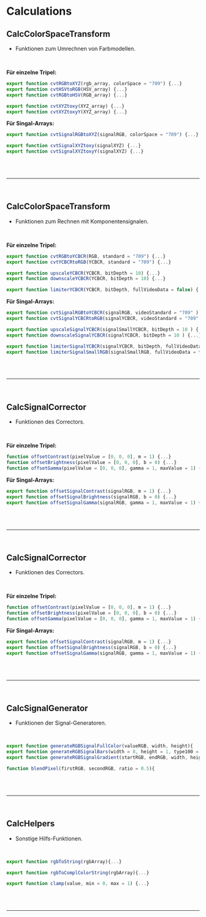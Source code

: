 # Calculations

## CalcColorSpaceTransform

- Funktionen zum Umrechnen von Farbmodellen.

</br>

**Für einzelne Tripel:**

```JavaScript
export function cvtRGBtoXYZ(rgb_array, colorSpace = "709") {...}
export function cvtHSVtoRGB(HSV_array) {...}
export function cvtRGBtoHSV(RGB_array) {...}

export function cvtXYZtoxy(XYZ_array) {...}
export function cvtXYZtoxyY(XYZ_array) {...}
```

**Für Singal-Arrays:**

```JavaScript
export function cvtSignalRGBtoXYZ(signalRGB, colorSpace = "709") {...}

export function cvtSignalXYZtoxy(signalXYZ) {...}
export function cvtSignalXYZtoxyY(signalXYZ) {...}
```

</br>
</br>

---

</br>

## CalcColorSpaceTransform

- Funktionen zum Rechnen mit Komponentensignalen.

</br>

**Für einzelne Tripel:**

```JavaScript
export function cvtRGBtoYCBCR(RGB, standard = "709") {...}
export function cvtYCBCRtoRGB(YCBCR, standard = "709") {...}

export function upscaleYCBCR(YCBCR, bitDepth = 10) {...}
export function downscaleYCBCR(YCBCR, bitDepth = 10) {...}

export function limiterYCBCR(YCBCR, bitDepth, fullVideoData = false) {...}
```

**Für Singal-Arrays:**

```JavaScript
export function cvtSignalRGBtoYCBCR(signalRGB, videoStandard = "709" ) {...}
export function cvtSignalYCBCRtoRGB(signalYCBCR, videoStandard = "709" ) {...}

export function upscaleSignalYCBCR(signalSmallYCBCR, bitDepth = 10 ) {...}
export function downscaleSignalYCBCR(signalYCBCR, bitDepth = 10 ) {...}

export function limiterSignalYCBCR(signalYCBCR, bitDepth, fullVideoData = false) {...}
export function limiterSignalSmallRGB(signalSmallRGB, fullVideoData = false) {...}
```

</br>
</br>

---

</br>

## CalcSignalCorrector

- Funktionen des Correctors.

</br>

**Für einzelne Tripel:**

```JavaScript
function offsetContrast(pixelValue = [0, 0, 0], m = 1) {...}
function offsetBrightness(pixelValue = [0, 0, 0], b = 0) {...}
function offsetGamma(pixelValue = [0, 0, 0], gamma = 1, maxValue = 1) {...}
```

**Für Singal-Arrays:**

```JavaScript
export function offsetSignalContrast(signalRGB, m = 1) {...}
export function offsetSignalBrightness(signalRGB, b = 0) {...}
export function offsetSignalGamma(signalRGB, gamma = 1, maxValue = 1) {...}
```

</br>
</br>

---

</br>

## CalcSignalCorrector

- Funktionen des Correctors.

</br>

**Für einzelne Tripel:**

```JavaScript
function offsetContrast(pixelValue = [0, 0, 0], m = 1) {...}
function offsetBrightness(pixelValue = [0, 0, 0], b = 0) {...}
function offsetGamma(pixelValue = [0, 0, 0], gamma = 1, maxValue = 1) {...}
```

**Für Singal-Arrays:**

```JavaScript
export function offsetSignalContrast(signalRGB, m = 1) {...}
export function offsetSignalBrightness(signalRGB, b = 0) {...}
export function offsetSignalGamma(signalRGB, gamma = 1, maxValue = 1) {...}
```

</br>
</br>

---

</br>

## CalcSignalGenerator

- Funktionen der Signal-Generatoren.

</br>


```JavaScript
export function generateRGBSignalFullColor(valueRGB, width, height){
export function generateRGBSignalBars(width = 8, height = 1, type100 = true){
export function generateRGBSignalGradient(startRGB, endRGB, width, height, directionHorizontal=true){

function blendPixel(firstRGB, secondRGB, ratio = 0.5){
```

</br>
</br>

---

</br>

## CalcHelpers

- Sonstige Hilfs-Funktionen.

</br>


```JavaScript
export function rgbToString(rgbArray){...}

export function rgbToComplColorString(rgbArray){...}

export function clamp(value, min = 0, max = 1) {...}

```

</br>
</br>

---

</br>